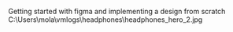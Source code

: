 Getting started with figma and implementing a design from scratch
C:\Users\mola\vmlogs\headphones\headphones_hero_2.jpg